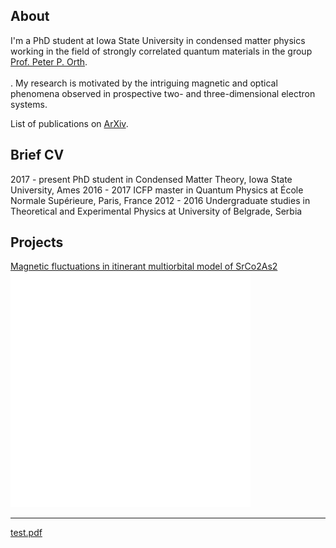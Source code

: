 ## About

I'm a PhD student at Iowa State University in condensed matter physics working in the field of strongly correlated quantum materials in the group <a href="https://faculty.sites.iastate.edu/porth/">Prof. Peter P. Orth</a>.<br/><br/>. My research is motivated by the intriguing magnetic and optical phenomena observed in prospective two- and three-dimensional electron systems.

List of publications on <a href="https://arxiv.org/search/cond-mat?searchtype=author&query=Nedi%C4%87%2C+A+M">ArXiv</a>. 

## Brief CV

2017 - present         PhD student in Condensed Matter Theory, Iowa State University, Ames
2016 - 2017            ICFP master in Quantum Physics at École Normale Supérieure, Paris, France
2012 - 2016            Undergraduate studies in Theoretical and Experimental Physics at University of Belgrade, Serbia

## Projects

[Magnetic fluctuations in itinerant multiorbital model of SrCo2As2](/SrCo2As2)
<img src="images/test.PNG?raw=true"/>

---

[test.pdf](http://amnedic.github.io/pdf/test.pdf)


